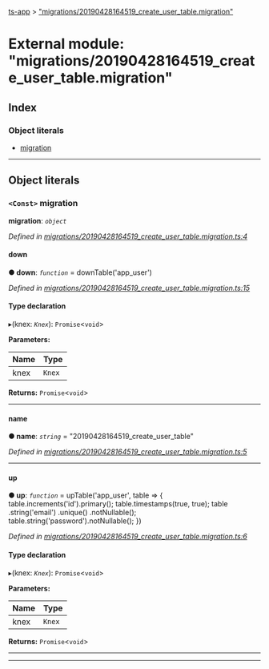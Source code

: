 [ts-app](../README.md) > ["migrations/20190428164519_create_user_table.migration"](../modules/_migrations_20190428164519_create_user_table_migration_.md)

# External module: "migrations/20190428164519_create_user_table.migration"

## Index

### Object literals

* [migration](_migrations_20190428164519_create_user_table_migration_.md#migration)

---

## Object literals

<a id="migration"></a>

### `<Const>` migration

**migration**: *`object`*

*Defined in [migrations/20190428164519_create_user_table.migration.ts:4](https://github.com/jmeyers91/ts-app/blob/706bbc4/src/migrations/20190428164519_create_user_table.migration.ts#L4)*

<a id="migration.down"></a>

####  down

**● down**: *`function`* =  downTable('app_user')

*Defined in [migrations/20190428164519_create_user_table.migration.ts:15](https://github.com/jmeyers91/ts-app/blob/706bbc4/src/migrations/20190428164519_create_user_table.migration.ts#L15)*

#### Type declaration
▸(knex: *`Knex`*): `Promise`<`void`>

**Parameters:**

| Name | Type |
| ------ | ------ |
| knex | `Knex` |

**Returns:** `Promise`<`void`>

___
<a id="migration.name"></a>

####  name

**● name**: *`string`* = "20190428164519_create_user_table"

*Defined in [migrations/20190428164519_create_user_table.migration.ts:5](https://github.com/jmeyers91/ts-app/blob/706bbc4/src/migrations/20190428164519_create_user_table.migration.ts#L5)*

___
<a id="migration.up"></a>

####  up

**● up**: *`function`* =  upTable('app_user', table => {
    table.increments('id').primary();
    table.timestamps(true, true);
    table
      .string('email')
      .unique()
      .notNullable();
    table.string('password').notNullable();
  })

*Defined in [migrations/20190428164519_create_user_table.migration.ts:6](https://github.com/jmeyers91/ts-app/blob/706bbc4/src/migrations/20190428164519_create_user_table.migration.ts#L6)*

#### Type declaration
▸(knex: *`Knex`*): `Promise`<`void`>

**Parameters:**

| Name | Type |
| ------ | ------ |
| knex | `Knex` |

**Returns:** `Promise`<`void`>

___

___

